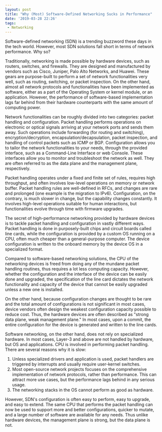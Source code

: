 ```yaml
---
layout: post
title: "Why (Most) Software-Defined Networking Sucks in Performance"
date: '2019-03-28 22:26'
tags:
 - Networking
---
```


Software-defined networking (SDN) is a trending buzzword these days in the tech world. However, most SDN solutions fall short in terms of network performance. Why so?

Traditionally, networking is made possible by hardware devices, such as routers, switches, and firewalls. They are designed and manufactured by vendors such as Cisco, Juniper, Palo Alto Networks, and Huawei. These gears are purpose-built to perform a set of network functionalities very well, such as routing, switching, or packet inspection. On the other hand, almost all network protocols and functionalities have been implemented as software, either as a part of the Operating System or kernel module, or an application. However, the performance of software-based implementation lags far behind from their hardware counterparts with the same amount of computing power.

Network functionalities can be roughly divided into two categories: packet handling and configuration. Packet handling performs operations on electronic or optical signals arriving at your network ports and sends them away. Such operations include forwarding (for routing and switching), encryption/decryption, encapsulation/decapsulation, packet inspection, and handling of control packets such as ICMP or BGP. Configuration allows you to tailor the network functionalities to your needs, through the provided interface, such as a Command-Line Interface or web Console. These interfaces allow you to monitor and troubleshoot the network as well. They are often referred to as the data plane and the management plane, respectively.

Packet handling operates under a fixed and finite set of rules, requires high throughput, and often involves low-level operations on memory or network buffer. Packet handling rules are well-defined in RFCs, and changes are rare and prolonged (one example is the migration to IPv6). Configuration, on the contrary, is much slower in change, but the capability changes constantly. It involves high-level operations suitable for human interactions, but functionalities evolve through time with firmware upgrades.

The secret of high-performance networking provided by hardware devices is to tackle packet handling and configuration in vastly different ways. Packet handling is done in purposely-built chips and circuit boards called line cards, while the configuration is provided by a custom OS running on a CPU, often much cheaper than a general-purpose computer. The device configuration is written to the onboard memory by the device OS in a specialized format.

Compared to software-based networking solutions, the CPU of the networking devices is freed from doing any of the mundane packet handling routines, thus requires a lot less computing capacity. However, whether the configuration and the interface of the device can be easily done and upgraded, the specification of the line card dictates the network functionality and capacity of the device that cannot be easily upgraded unless a new one is installed.

On the other hand, because configuration changes are thought to be rare and the total amount of configurations is not significant in most cases, device vendors often design the weakest configuration capacity possible to reduce cost. Thus, the hardware devices are often described as "strong data plane, weak management plane." In most cases, upon a commit, the entire configuration for the device is generated and written to the line cards.

Software networking, on the other hand, does not rely on specialized hardware. In most cases, Layer-3 and above are not handled by hardware, but OS and applications. CPU is involved in performing packet handling. There are several reasons why it is slow:
1. Unless specialized drivers and application is used, packet handlers are triggered by interrupts and usually require user-kernel switches.
2. Most open-source network projects focuses on the comprehensive implementation of network protocols, rather than performance. This can attract more use cases, but the performance lags behind in any serious usage.
3. The networking stacks in the OS cannot perform as good as hardware.

However, SDN's configuration is often easy to perform, easy to upgrade, and easy to extend. The same CPU that performs the packet handling can now be used to support more and better configurations, quicker to mutate, and a large number of software are available for any needs. Thus unlike hardware devices, the management plane is strong, but the data plane is not.
